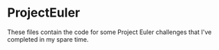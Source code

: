 ProjectEuler
============

These files contain the code for some Project Euler challenges that I've completed in my spare time.
